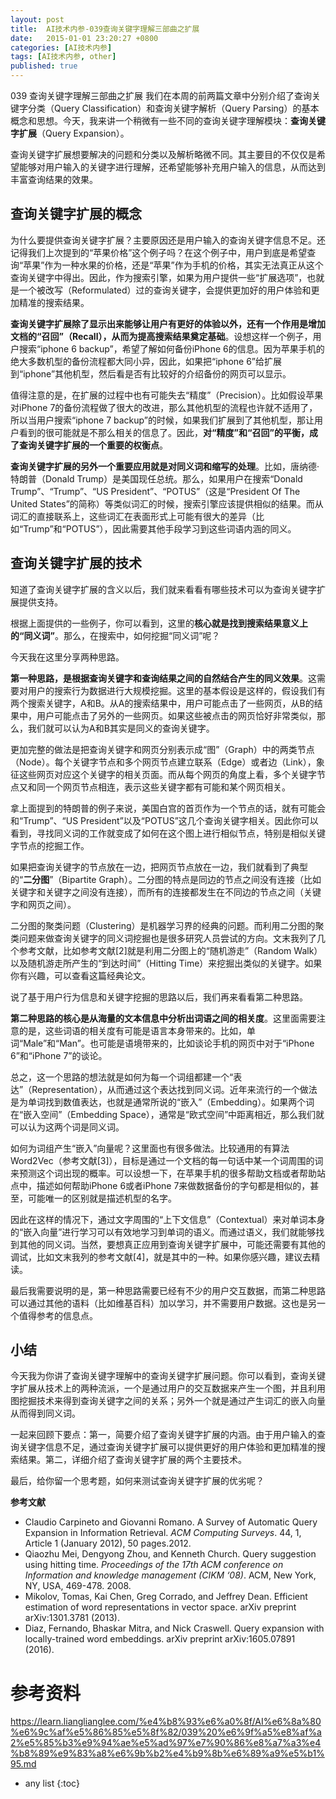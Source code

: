 ```yaml
---
layout: post
title:  AI技术内参-039查询关键字理解三部曲之扩展
date:   2015-01-01 23:20:27 +0800
categories: [AI技术内参]
tags: [AI技术内参, other]
published: true
---
```




039 查询关键字理解三部曲之扩展
我们在本周的前两篇文章中分别介绍了查询关键字分类（Query Classification）和查询关键字解析（Query Parsing）的基本概念和思想。今天，我来讲一个稍微有一些不同的查询关键字理解模块：**查询关键字扩展**（Query Expansion）。

查询关键字扩展想要解决的问题和分类以及解析略微不同。其主要目的不仅仅是希望能够对用户输入的关键字进行理解，还希望能够补充用户输入的信息，从而达到丰富查询结果的效果。

## 查询关键字扩展的概念

为什么要提供查询关键字扩展？主要原因还是用户输入的查询关键字信息不足。还记得我们上次提到的“苹果价格”这个例子吗？在这个例子中，用户到底是希望查询“苹果”作为一种水果的价格，还是“苹果”作为手机的价格，其实无法真正从这个查询关键字中得出。因此，作为搜索引擎，如果为用户提供一些“扩展选项”，也就是一个被改写（Reformulated）过的查询关键字，会提供更加好的用户体验和更加精准的搜索结果。

**查询关键字扩展除了显示出来能够让用户有更好的体验以外，还有一个作用是增加文档的“召回”（Recall），从而为提高搜索结果奠定基础**。设想这样一个例子，用户搜索“iphone 6 backup”，希望了解如何备份iPhone 6的信息。因为苹果手机的绝大多数机型的备份流程都大同小异，因此，如果把“iphone 6”给扩展到“iphone”其他机型，然后看是否有比较好的介绍备份的网页可以显示。

值得注意的是，在扩展的过程中也有可能失去“精度”（Precision）。比如假设苹果对iPhone 7的备份流程做了很大的改进，那么其他机型的流程也许就不适用了，所以当用户搜索“iphone 7 backup”的时候，如果我们扩展到了其他机型，那让用户看到的很可能就是不那么相关的信息了。因此，**对“精度”和“召回”的平衡，成了查询关键字扩展的一个重要的权衡点**。

**查询关键字扩展的另外一个重要应用就是对同义词和缩写的处理**。比如，唐纳德·特朗普（Donald Trump）是美国现任总统。那么，如果用户在搜索“Donald Trump”、“Trump”、“US President”、“POTUS”（这是“President Of The United States”的简称）等类似词汇的时候，搜索引擎应该提供相似的结果。而从词汇的直接联系上，这些词汇在表面形式上可能有很大的差异（比如“Trump”和“POTUS”），因此需要其他手段学习到这些词语内涵的同义。

## 查询关键字扩展的技术

知道了查询关键字扩展的含义以后，我们就来看看有哪些技术可以为查询关键字扩展提供支持。

根据上面提供的一些例子，你可以看到，这里的**核心就是找到搜索结果意义上的“同义词”**。那么，在搜索中，如何挖掘“同义词”呢？

今天我在这里分享两种思路。

**第一种思路，是根据查询关键字和查询结果之间的自然结合产生的同义效果**。这需要对用户的搜索行为数据进行大规模挖掘。这里的基本假设是这样的，假设我们有两个搜索关键字，A和B。从A的搜索结果中，用户可能点击了一些网页，从B的结果中，用户可能点击了另外的一些网页。如果这些被点击的网页恰好非常类似，那么，我们就可以认为A和B其实是同义的查询关键字。

更加完整的做法是把查询关键字和网页分别表示成“图”（Graph）中的两类节点（Node）。每个关键字节点和多个网页节点建立联系（Edge）或者边（Link），象征这些网页对应这个关键字的相关页面。而从每个网页的角度上看，多个关键字节点又和同一个网页节点相连，表示这些关键字都有可能和某个网页相关。

拿上面提到的特朗普的例子来说，美国白宫的首页作为一个节点的话，就有可能会和“Trump”、“US President”以及“POTUS”这几个查询关键字相关。因此你可以看到，寻找同义词的工作就变成了如何在这个图上进行相似节点，特别是相似关键字节点的挖掘工作。

如果把查询关键字的节点放在一边，把网页节点放在一边，我们就看到了典型的“**二分图**”（Bipartite Graph）。二分图的特点是同边的节点之间没有连接（比如关键字和关键字之间没有连接），而所有的连接都发生在不同边的节点之间（关键字和网页之间）。

二分图的聚类问题（Clustering）是机器学习界的经典的问题。而利用二分图的聚类问题来做查询关键字的同义词挖掘也是很多研究人员尝试的方向。文末我列了几个参考文献，比如参考文献[2]就是利用二分图上的“随机游走”（Random Walk）以及随机游走所产生的“到达时间”（Hitting Time）来挖掘出类似的关键字。如果你有兴趣，可以查看这篇经典论文。

说了基于用户行为信息和关键字挖掘的思路以后，我们再来看看第二种思路。

**第二种思路的核心是从海量的文本信息中分析出词语之间的相关度**。这里面需要注意的是，这些词语的相关度有可能是语言本身带来的。比如，单词“Male”和“Man”。也可能是语境带来的，比如谈论手机的网页中对于“iPhone 6”和“iPhone 7”的谈论。

总之，这一个思路的想法就是如何为每一个词组都建一个“表达”（Representation），从而通过这个表达找到同义词。近年来流行的一个做法是为单词找到数值表达，也就是通常所说的“嵌入”（Embedding）。如果两个词在“嵌入空间”（Embedding Space），通常是“欧式空间”中距离相近，那么我们就可以认为这两个词是同义词。

如何为词组产生“嵌入”向量呢？这里面也有很多做法。比较通用的有算法Word2Vec（参考文献[3]），目标是通过一个文档的每一句话中某一个词周围的词来预测这个词出现的概率。可以设想一下，在苹果手机的很多帮助文档或者帮助站点中，描述如何帮助iPhone 6或者iPhone 7来做数据备份的字句都是相似的，甚至，可能唯一的区别就是描述机型的名字。

因此在这样的情况下，通过文字周围的“上下文信息”（Contextual）来对单词本身的“嵌入向量”进行学习可以有效地学习到单词的语义。而通过语义，我们就能够找到其他的同义词。当然，要想真正应用到查询关键字扩展中，可能还需要有其他的调试，比如文末我列的参考文献[4]，就是其中的一种。如果你感兴趣，建议去精读。

最后我需要说明的是，第一种思路需要已经有不少的用户交互数据，而第二种思路可以通过其他的语料（比如维基百科）加以学习，并不需要用户数据。这也是另一个值得参考的信息点。

## 小结

今天我为你讲了查询关键字理解中的查询关键字扩展问题。你可以看到，查询关键字扩展从技术上的两种流派，一个是通过用户的交互数据来产生一个图，并且利用图挖掘技术来得到查询关键字之间的关系；另外一个就是通过产生词汇的嵌入向量从而得到同义词。

一起来回顾下要点：第一，简要介绍了查询关键字扩展的内涵。由于用户输入的查询关键字信息不足，通过查询关键字扩展可以提供更好的用户体验和更加精准的搜索结果。第二，详细介绍了查询关键字扩展的两个主要技术。

最后，给你留一个思考题，如何来测试查询关键字扩展的优劣呢？

**参考文献**

* Claudio Carpineto and Giovanni Romano. A Survey of Automatic Query Expansion in Information Retrieval. *ACM Computing Surveys*. 44, 1, Article 1 (January 2012), 50 pages.2012.
* Qiaozhu Mei, Dengyong Zhou, and Kenneth Church. Query suggestion using hitting time. *Proceedings of the 17th ACM conference on Information and knowledge management (CIKM ‘08)*. ACM, New York, NY, USA, 469-478. 2008.
* Mikolov, Tomas, Kai Chen, Greg Corrado, and Jeffrey Dean. Efficient estimation of word representations in vector space. arXiv preprint arXiv:1301.3781 (2013).
* Diaz, Fernando, Bhaskar Mitra, and Nick Craswell. Query expansion with locally-trained word embeddings. arXiv preprint arXiv:1605.07891 (2016).




# 参考资料

https://learn.lianglianglee.com/%e4%b8%93%e6%a0%8f/AI%e6%8a%80%e6%9c%af%e5%86%85%e5%8f%82/039%20%e6%9f%a5%e8%af%a2%e5%85%b3%e9%94%ae%e5%ad%97%e7%90%86%e8%a7%a3%e4%b8%89%e9%83%a8%e6%9b%b2%e4%b9%8b%e6%89%a9%e5%b1%95.md

* any list
{:toc}
